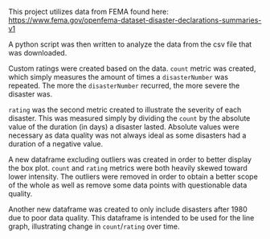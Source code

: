 This project utilizes data from FEMA found here: https://www.fema.gov/openfema-dataset-disaster-declarations-summaries-v1

A python script was then written to analyze the data from the csv file that was downloaded. 

Custom ratings were created based on the data. `count` metric was created, which simply measures the amount of times a `disasterNumber` was repeated. The more the `disasterNumber` recurred, the more severe the disaster was. 

`rating` was the second metric created to illustrate the severity of each disaster. This was measured simply by dividing the `count` by the absolute value of the duration (in days) a disaster lasted. Absolute values were necessary as data quality was not always ideal as some disasters had a duration of a negative value.

A new dataframe excluding outliers was created in order to better display the box plot. `count` and `rating` metrics were both heavily skewed toward lower intensity. The outliers were removed in order to obtain a better scope of the whole as well as remove some data points with questionable data quality.

Another new dataframe was created to only include disasters after 1980 due to poor data quality. This dataframe is intended to be used for the line graph, illustrating change in `count`/`rating` over time.
